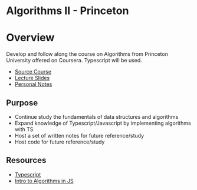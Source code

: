 # Algorithms II - Princeton

# Overview

Develop and follow along the course on Algorithms from Princeton University offered on Coursera. Typescript will be used.

- [Source Course](https://www.coursera.org/learn/algorithms-part2)
- [Lecture Slides](https://drive.google.com/open?id=1ol2HCnpoE-WSvrpX-xCgWbPRrFWQANeB)
- [Personal Notes]()

## Purpose

- Continue study the fundamentals of data structures and algorithms
- Expand knowledge of Typescript/Javascript by implementing algorithms with TS
- Host a set of written notes for future reference/study
- Host code for future reference/study

## Resources

- [Typescript](https://www.typescriptlang.org/)
- [Intro to Algorithms in JS](https://github.com/mtanzim/jsAlgorithms)